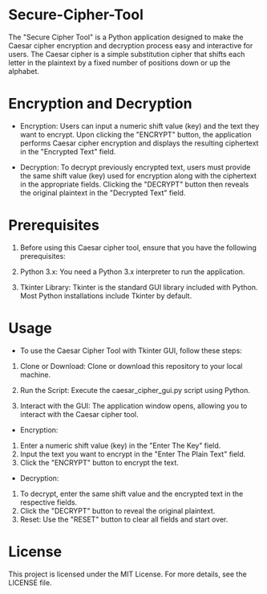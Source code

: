 # Secure-Cipher-Tool

The "Secure Cipher Tool" is a Python application designed to make the Caesar cipher encryption and decryption process easy and interactive for users. The Caesar cipher is a simple substitution cipher that shifts each letter in the plaintext by a fixed number of positions down or up the alphabet. 

# Encryption and Decryption

- Encryption:
Users can input a numeric shift value (key) and the text they want to encrypt. Upon clicking the "ENCRYPT" button, the application performs Caesar cipher encryption and displays the resulting ciphertext in the "Encrypted Text" field.

- Decryption:
To decrypt previously encrypted text, users must provide the same shift value (key) used for encryption along with the ciphertext in the appropriate fields. Clicking the "DECRYPT" button then reveals the original plaintext in the "Decrypted Text" field.

# Prerequisites

1. Before using this Caesar cipher tool, ensure that you have the following prerequisites:

2. Python 3.x: You need a Python 3.x interpreter to run the application.

3. Tkinter Library: Tkinter is the standard GUI library included with Python. Most Python installations include Tkinter by default.

# Usage

-  To use the Caesar Cipher Tool with Tkinter GUI, follow these steps:

1. Clone or Download: Clone or download this repository to your local machine.

2. Run the Script: Execute the caesar_cipher_gui.py script using Python.

3. Interact with the GUI: The application window opens, allowing you to interact with the Caesar cipher tool.

- Encryption:

1. Enter a numeric shift value (key) in the "Enter The Key" field.
2. Input the text you want to encrypt in the "Enter The Plain Text" field.
3. Click the "ENCRYPT" button to encrypt the text.

- Decryption:

1. To decrypt, enter the same shift value and the encrypted text in the respective fields.
2. Click the "DECRYPT" button to reveal the original plaintext.
3. Reset: Use the "RESET" button to clear all fields and start over.


# License

This project is licensed under the MIT License. For more details, see the LICENSE file.






